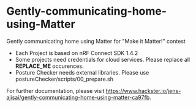 # Gently-communicating-home-using-Matter
Gently communicating home using Matter for "Make it Matter!" contest
* Each Project is based on nRF Connect SDK 1.4.2
* Some projects need credentials for cloud services. Please replace all __REPLACE_ME__ occurences.
* Posture Checker needs external libraries. Please use postureChecker/scripts/00_prepare.sh

For further documentation, please visit https://www.hackster.io/jens-ajisai/gently-communicating-home-using-matter-ca97fb.
 
